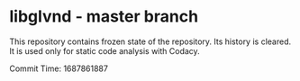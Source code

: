 # libglvnd - master branch

This repository contains frozen state of the repository.
Its history is cleared. It is used only for static code
analysis with Codacy.

Commit Time: 1687861887